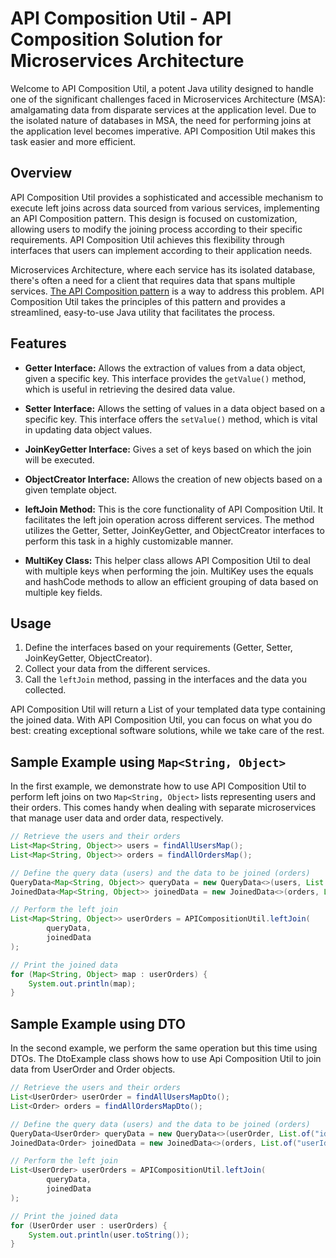 # API Composition Util - API Composition Solution for Microservices Architecture

Welcome to API Composition Util, a potent Java utility designed to handle one of the significant challenges faced in Microservices Architecture (MSA): amalgamating data from disparate services at the application level. Due to the isolated nature of databases in MSA, the need for performing joins at the application level becomes imperative. API Composition Util makes this task easier and more efficient.

## Overview
API Composition Util provides a sophisticated and accessible mechanism to execute left joins across data sourced from various services, implementing an API Composition pattern. This design is focused on customization, allowing users to modify the joining process according to their specific requirements. API Composition Util achieves this flexibility through interfaces that users can implement according to their application needs.

Microservices Architecture, where each service has its isolated database, there's often a need for a client that requires data that spans multiple services. [The API Composition pattern](https://microservices.io/patterns/data/api-composition.html) is a way to address this problem. API Composition Util takes the principles of this pattern and provides a streamlined, easy-to-use Java utility that facilitates the process.

## Features

- **Getter Interface:** Allows the extraction of values from a data object, given a specific key. This interface provides the `getValue()` method, which is useful in retrieving the desired data value.
  
- **Setter Interface:** Allows the setting of values in a data object based on a specific key. This interface offers the `setValue()` method, which is vital in updating data object values.
  
- **JoinKeyGetter Interface:** Gives a set of keys based on which the join will be executed.
  
- **ObjectCreator Interface:** Allows the creation of new objects based on a given template object.
  
- **leftJoin Method:** This is the core functionality of API Composition Util. It facilitates the left join operation across different services. The method utilizes the Getter, Setter, JoinKeyGetter, and ObjectCreator interfaces to perform this task in a highly customizable manner.
  
- **MultiKey Class:** This helper class allows API Composition Util to deal with multiple keys when performing the join. MultiKey uses the equals and hashCode methods to allow an efficient grouping of data based on multiple key fields.

## Usage

1. Define the interfaces based on your requirements (Getter, Setter, JoinKeyGetter, ObjectCreator).
2. Collect your data from the different services.
3. Call the `leftJoin` method, passing in the interfaces and the data you collected.

API Composition Util will return a List of your templated data type containing the joined data. With API Composition Util, you can focus on what you do best: creating exceptional software solutions, while we take care of the rest.

## Sample Example using `Map<String, Object>`

In the first example, we demonstrate how to use API Composition Util to perform left joins on two `Map<String, Object>` lists representing users and their orders. This comes handy when dealing with separate microservices that manage user data and order data, respectively.

```java
// Retrieve the users and their orders
List<Map<String, Object>> users = findAllUsersMap();
List<Map<String, Object>> orders = findAllOrdersMap();

// Define the query data (users) and the data to be joined (orders)
QueryData<Map<String, Object>> queryData = new QueryData<>(users, List.of("id"), Map::get, Map::put, HashMap::new);
JoinedData<Map<String, Object>> joinedData = new JoinedData<>(orders, List.of("userId"), Map::get, () -> Set.of("productName", "orderId"));

// Perform the left join
List<Map<String, Object>> userOrders = APICompositionUtil.leftJoin(
        queryData,
        joinedData
);

// Print the joined data
for (Map<String, Object> map : userOrders) {
    System.out.println(map);
}
```

## Sample Example using DTO

In the second example, we perform the same operation but this time using DTOs. The DtoExample class shows how to use Api Composition Util to join data from UserOrder and Order objects.

```java
// Retrieve the users and their orders
List<UserOrder> userOrder = findAllUsersMapDto();
List<Order> orders = findAllOrdersMapDto();

// Define the query data (users) and the data to be joined (orders)
QueryData<UserOrder> queryData = new QueryData<>(userOrder, List.of("id"), new UserOrderGetter(), new UserOrderSetter(), data -> new UserOrder(data.getId(), data.getName()));
JoinedData<Order> joinedData = new JoinedData<>(orders, List.of("userId"), new OrderGetter(), () -> Set.of("productName", "orderId"));

// Perform the left join
List<UserOrder> userOrders = APICompositionUtil.leftJoin(
        queryData,
        joinedData
);

// Print the joined data
for (UserOrder user : userOrders) {
    System.out.println(user.toString());
}
```
